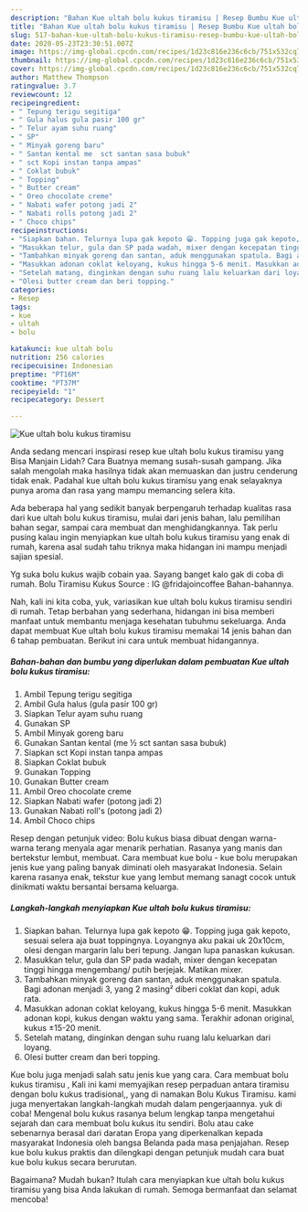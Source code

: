 ```yaml
---
description: "Bahan Kue ultah bolu kukus tiramisu | Resep Bumbu Kue ultah bolu kukus tiramisu Yang Paling Enak"
title: "Bahan Kue ultah bolu kukus tiramisu | Resep Bumbu Kue ultah bolu kukus tiramisu Yang Paling Enak"
slug: 517-bahan-kue-ultah-bolu-kukus-tiramisu-resep-bumbu-kue-ultah-bolu-kukus-tiramisu-yang-paling-enak
date: 2020-05-23T23:30:51.007Z
image: https://img-global.cpcdn.com/recipes/1d23c816e236c6cb/751x532cq70/kue-ultah-bolu-kukus-tiramisu-foto-resep-utama.jpg
thumbnail: https://img-global.cpcdn.com/recipes/1d23c816e236c6cb/751x532cq70/kue-ultah-bolu-kukus-tiramisu-foto-resep-utama.jpg
cover: https://img-global.cpcdn.com/recipes/1d23c816e236c6cb/751x532cq70/kue-ultah-bolu-kukus-tiramisu-foto-resep-utama.jpg
author: Matthew Thompson
ratingvalue: 3.7
reviewcount: 12
recipeingredient:
- " Tepung terigu segitiga"
- " Gula halus gula pasir 100 gr"
- " Telur ayam suhu ruang"
- " SP"
- " Minyak goreng baru"
- " Santan kental me  sct santan sasa bubuk"
- " sct Kopi instan tanpa ampas"
- " Coklat bubuk"
- " Topping"
- " Butter cream"
- " Oreo chocolate creme"
- " Nabati wafer potong jadi 2"
- " Nabati rolls potong jadi 2"
- " Choco chips"
recipeinstructions:
- "Siapkan bahan. Telurnya lupa gak kepoto 😁. Topping juga gak kepoto, sesuai selera aja buat toppingnya. Loyangnya aku pakai uk 20x10cm, olesi dengan margarin lalu beri tepung. Jangan lupa panaskan kukusan."
- "Masukkan telur, gula dan SP pada wadah, mixer dengan kecepatan tinggi hingga mengembang/ putih berjejak. Matikan mixer."
- "Tambahkan minyak goreng dan santan, aduk menggunakan spatula. Bagi adonan menjadi 3, yang 2 masing² diberi coklat dan kopi, aduk rata."
- "Masukkan adonan coklat keloyang, kukus hingga 5-6 menit. Masukkan adonan kopi, kukus dengan waktu yang sama. Terakhir adonan original, kukus ±15-20 menit."
- "Setelah matang, dinginkan dengan suhu ruang lalu keluarkan dari loyang."
- "Olesi butter cream dan beri topping."
categories:
- Resep
tags:
- kue
- ultah
- bolu

katakunci: kue ultah bolu 
nutrition: 256 calories
recipecuisine: Indonesian
preptime: "PT16M"
cooktime: "PT37M"
recipeyield: "1"
recipecategory: Dessert

---
```



![Kue ultah bolu kukus tiramisu](https://img-global.cpcdn.com/recipes/1d23c816e236c6cb/751x532cq70/kue-ultah-bolu-kukus-tiramisu-foto-resep-utama.jpg)

Anda sedang mencari inspirasi resep kue ultah bolu kukus tiramisu yang Bisa Manjain Lidah? Cara Buatnya memang susah-susah gampang. Jika salah mengolah maka hasilnya tidak akan memuaskan dan justru cenderung tidak enak. Padahal kue ultah bolu kukus tiramisu yang enak selayaknya punya aroma dan rasa yang mampu memancing selera kita.

Ada beberapa hal yang sedikit banyak berpengaruh terhadap kualitas rasa dari kue ultah bolu kukus tiramisu, mulai dari jenis bahan, lalu pemilihan bahan segar, sampai cara membuat dan menghidangkannya. Tak perlu pusing kalau ingin menyiapkan kue ultah bolu kukus tiramisu yang enak di rumah, karena asal sudah tahu triknya maka hidangan ini mampu menjadi sajian spesial.

Yg suka bolu kukus wajib cobain yaa. Sayang banget kalo gak di coba di rumah. Bolu Tiramisu Kukus Source : IG @fridajoincoffee Bahan-bahannya.


Nah, kali ini kita coba, yuk, variasikan kue ultah bolu kukus tiramisu sendiri di rumah. Tetap berbahan yang sederhana, hidangan ini bisa memberi manfaat untuk membantu menjaga kesehatan tubuhmu sekeluarga. Anda dapat membuat Kue ultah bolu kukus tiramisu memakai 14 jenis bahan dan 6 tahap pembuatan. Berikut ini cara untuk membuat hidangannya.

<!--inarticleads1-->

##### Bahan-bahan dan bumbu yang diperlukan dalam pembuatan Kue ultah bolu kukus tiramisu:

1. Ambil  Tepung terigu segitiga
1. Ambil  Gula halus (gula pasir 100 gr)
1. Siapkan  Telur ayam suhu ruang
1. Gunakan  SP
1. Ambil  Minyak goreng baru
1. Gunakan  Santan kental (me ½ sct santan sasa bubuk)
1. Siapkan  sct Kopi instan tanpa ampas
1. Siapkan  Coklat bubuk
1. Gunakan  Topping
1. Gunakan  Butter cream
1. Ambil  Oreo chocolate creme
1. Siapkan  Nabati wafer (potong jadi 2)
1. Gunakan  Nabati roll&#39;s (potong jadi 2)
1. Ambil  Choco chips


Resep dengan petunjuk video: Bolu kukus biasa dibuat dengan warna-warna terang menyala agar menarik perhatian. Rasanya yang manis dan bertekstur lembut, membuat. Cara membuat kue bolu - kue bolu merupakan jenis kue yang paling banyak diminati oleh masyarakat Indonesia. Selain karena rasanya enak, tekstur kue yang lembut memang sanagt cocok untuk dinikmati waktu bersantai bersama keluarga. 

<!--inarticleads2-->

##### Langkah-langkah menyiapkan Kue ultah bolu kukus tiramisu:

1. Siapkan bahan. Telurnya lupa gak kepoto 😁. Topping juga gak kepoto, sesuai selera aja buat toppingnya. Loyangnya aku pakai uk 20x10cm, olesi dengan margarin lalu beri tepung. Jangan lupa panaskan kukusan.
1. Masukkan telur, gula dan SP pada wadah, mixer dengan kecepatan tinggi hingga mengembang/ putih berjejak. Matikan mixer.
1. Tambahkan minyak goreng dan santan, aduk menggunakan spatula. Bagi adonan menjadi 3, yang 2 masing² diberi coklat dan kopi, aduk rata.
1. Masukkan adonan coklat keloyang, kukus hingga 5-6 menit. Masukkan adonan kopi, kukus dengan waktu yang sama. Terakhir adonan original, kukus ±15-20 menit.
1. Setelah matang, dinginkan dengan suhu ruang lalu keluarkan dari loyang.
1. Olesi butter cream dan beri topping.


Kue bolu juga menjadi salah satu jenis kue yang cara. Cara membuat bolu kukus tiramisu , Kali ini kami memyajikan resep perpaduan antara tiramisu dengan bolu kukus tradisional,, yang di namakan Bolu Kukus Tiramisu. kami juga menyertakan langkah-langkah mudah dalam pengerjaannya. yuk di coba! Mengenal bolu kukus rasanya belum lengkap tanpa mengetahui sejarah dan cara membuat bolu kukus itu sendiri. Bolu atau cake sebenarnya berasal dari daratan Eropa yang diperkenalkan kepada masyarakat Indonesia oleh bangsa Belanda pada masa penjajahan. Resep kue bolu kukus praktis dan dilengkapi dengan petunjuk mudah cara buat kue bolu kukus secara berurutan. 

Bagaimana? Mudah bukan? Itulah cara menyiapkan kue ultah bolu kukus tiramisu yang bisa Anda lakukan di rumah. Semoga bermanfaat dan selamat mencoba!
